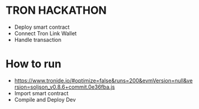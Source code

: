 # TRON HACKATHON
- Deploy smart contract
- Connect Tron Link Wallet
- Handle transaction



# How to run

- https://www.tronide.io/#optimize=false&runs=200&evmVersion=null&version=soljson_v0.8.6+commit.0e36fba.js
- Import smart contract
- Compile and Deploy Dev 
